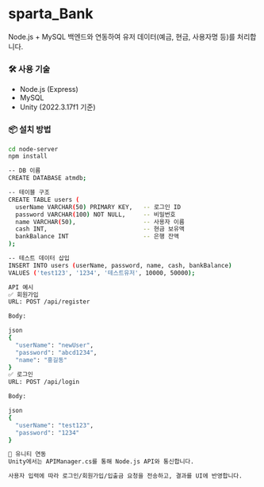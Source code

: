 # sparta_Bank
Node.js + MySQL 백엔드와 연동하여 유저 데이터(예금, 현금, 사용자명 등)를 처리합니다.

### 🛠 사용 기술
- Node.js (Express)
- MySQL
- Unity (2022.3.17f1 기준)

### 📦 설치 방법
```bash
cd node-server
npm install

-- DB 이름
CREATE DATABASE atmdb;

-- 테이블 구조
CREATE TABLE users (
  userName VARCHAR(50) PRIMARY KEY,   -- 로그인 ID
  password VARCHAR(100) NOT NULL,     -- 비밀번호
  name VARCHAR(50),                   -- 사용자 이름
  cash INT,                           -- 현금 보유액
  bankBalance INT                     -- 은행 잔액
);

-- 테스트 데이터 삽입
INSERT INTO users (userName, password, name, cash, bankBalance)
VALUES ('test123', '1234', '테스트유저', 10000, 50000);

API 예시
✅ 회원가입
URL: POST /api/register

Body:

json
{
  "userName": "newUser",
  "password": "abcd1234",
  "name": "홍길동"
}
✅ 로그인
URL: POST /api/login

Body:

json
{
  "userName": "test123",
  "password": "1234"
}

🧩 유니티 연동
Unity에서는 APIManager.cs를 통해 Node.js API와 통신합니다.

사용자 입력에 따라 로그인/회원가입/입출금 요청을 전송하고, 결과를 UI에 반영합니다.